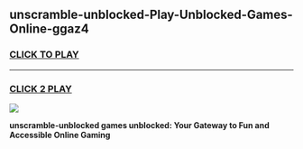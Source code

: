 
## unscramble-unblocked-Play-Unblocked-Games-Online-ggaz4
<h3>
<a href="https://premium76.site?title=unscramble-unblocked&ref=25A">CLICK TO PLAY</a></h3>
<hr>

<h3>
<a href="https://premium76.site?title=unscramble-unblocked&ref=25A">CLICK 2 PLAY</a>
  
</h3>

<a href="https://premium76.site?title=unscramble-unblocked&ref=25A"><img src="https://clearcache.store/games.png"></a>


**unscramble-unblocked games unblocked: Your Gateway to Fun and Accessible Online Gaming**
